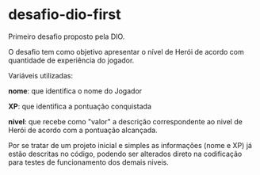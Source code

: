 # desafio-dio-first
Primeiro desafio proposto pela DIO.

O desafio tem como objetivo apresentar o nível de Herói de acordo com quantidade de experiência do jogador.

Variáveis utilizadas:

**nome**: que identifica o nome do Jogador

**XP**: que identifica a pontuação conquistada

**nivel**: que recebe como "valor" a descrição correspondente ao nivel de Herói de acordo com a pontuação alcançada.

Por se tratar de um projeto inicial e simples as informações (nome e XP) já estão descritas no código, podendo ser alterados direto na codificação para testes de funcionamento dos demais niveis.
